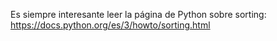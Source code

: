 Es siempre interesante leer la página de Python sobre sorting:  https://docs.python.org/es/3/howto/sorting.html
